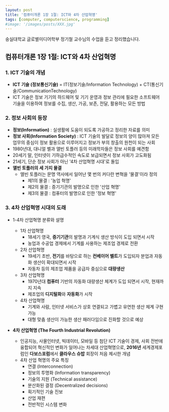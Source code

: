 ```yaml
---
layout: post
title: '컴퓨터개론 1장 1절: ICT와 4차 산업혁명'
tags: [computer, computerscience, programming]
#image: '/images/posts/XXX.jpg'
---
```


숭실대학교 글로벌미디어학부 정기철 교수님의 수업을 듣고 정리했습니다.

## 컴퓨터개론 1장 1절: ICT와 4차 산업혁명

### 1. ICT 기술의 개념
- **ICT 기술 (정보통신기술)** 
    = IT(정보기술/Information Technology) + CT(통신기술/CommunicationTechnology)
- ICT 기술은 정보 기기의 하드웨어 및 기기 운영과 정보 관리에 필요한 소프트웨어 기술을 이용하여 정보를 수집, 생산, 가공, 보존, 전달, 활용하는 모든 방법

### 2. 정보 사회의 등장
- **정보(Information)** : 실생활에 도움이 되도록 가공하고 정리한 자료를 의미
- **정보 사회(Information Society)** : ICT 기술의 발달로 정보의 양이 많아져 모든 업무의 중심이 정보 활용으로 이루어지고 정보가 부의 창출의 원천이 되는 사회
- 1980년대, 대니얼 벨과 앨빈 토플러 등의 미래학자들은 정보 사회를 예견함
- 20세기 말, 인터넷이 기하급수적인 속도로 보급되면서 정보 사회가 고도화됨
- 21세기, 단순 정보 사회가 아닌 '4차 산업혁명 시대'로 돌입
- **앨빈 토플러의 세 가지 물결**
  - 앨빈 토플러는 문명 역사에서 일어난 몇 번의 커다란 변혁을 '물결'이라 정의
    - 제1의 물결 : '농업 혁명'
    - 제2의 물결 : 증기기관의 발명으로 인한 '산업 혁명'
    - 제3의 물결 : 컴퓨터의 발명으로 인한 '정보 혁명'

### 3. 4차 산업혁명 시대의 도래
- 1-4차 산업혁명 분류와 설명
  - 1차 산업혁명
    - 18세기 영국, **증기기관**의 발명과 기계식 생산 방식이 도입 되면서 시작
    - 농업과 수공업 경제에서 기계를 사용하는 제조업 경제로 전환
  - 2차 산업혁명
    - 19세기 초반, **전기**를 바탕으로 하는 **컨베이어 벨트**가 도입되자 분업과 자동화 생산이 확대되면서 시작
    - 자동차 등의 제조업 제품을 공급자 중심으로 **대량생산**
  - 3차 산업혁명
    - 1970년대 **컴퓨터** 기반의 자동화 대량생산 체계가 도입 되면서 시작, 현재까지 지속
    - 제조업의 **디지털화**와 **자동화**가 시작
  - 4차 산업혁명
    - 기계와 사람, 인터넷 서비스가 상호 연결되고 가볍고 유연한 생산 체계 구현 가능
    - 대형 맞춤 생산이 가능한 생산 패러다임으로 진화할 것으로 예상

- **4차 산업혁명 (The Fourth Industrial Revolution)**
  - 인공지능, 사물인터넷, 빅데이터, 모바일 등 첨단 ICT 기술이 경제, 사회 전반에 융합되어 혁신적인 변화가 일어나는 차세대 산업혁명으로, **2016년** 세계경제포럼인 **다보스포럼**에서 **클라우스 슈밥** 회장이 처음 제시한 개념
  - 4차 산업 혁명의 주요 특징
    - 연결 (Interconnection)
    - 정보의 투명화 (Information transparency)
    - 기술의 지원 (Technical assistance)
    - 분산화된 결정 (Decentralized decisions)
    - 획기적인 기술 진보
    - 산업 재편
    - 전반적인 시스템 변화
